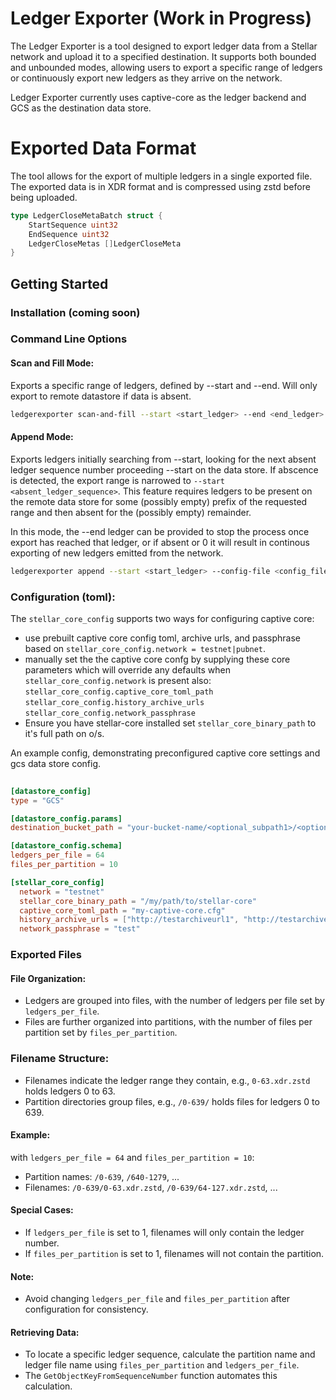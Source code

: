 # Ledger Exporter (Work in Progress)

The Ledger Exporter is a tool designed to export ledger data from a Stellar network and upload it to a specified destination. It supports both bounded and unbounded modes, allowing users to export a specific range of ledgers or continuously export new ledgers as they arrive on the network.

Ledger Exporter currently uses captive-core as the ledger backend and GCS as the destination data store.

# Exported Data Format
The tool allows for the export of multiple ledgers in a single exported file. The exported data is in XDR format and is compressed using zstd before being uploaded.

```go
type LedgerCloseMetaBatch struct {
    StartSequence uint32
    EndSequence uint32
    LedgerCloseMetas []LedgerCloseMeta
}
```

## Getting Started

### Installation (coming soon)

### Command Line Options

#### Scan and Fill Mode:
Exports a specific range of ledgers, defined by --start and --end. Will only export to remote datastore if data is absent.
```bash
ledgerexporter scan-and-fill --start <start_ledger> --end <end_ledger> --config-file <config_file_path>
```

#### Append Mode:
Exports ledgers initially searching from --start, looking for the next absent ledger sequence number proceeding --start on the data store. If abscence is detected, the export range is narrowed to `--start <absent_ledger_sequence>`. 
This feature requires ledgers to be present on the remote data store for some (possibly empty) prefix of the requested range and then absent for the (possibly empty) remainder. 

In this mode, the --end ledger can be provided to stop the process once export has reached that ledger, or if absent or 0 it will result in continous exporting of new ledgers emitted from the network. 
```bash
ledgerexporter append --start <start_ledger> --config-file <config_file_path>
```

### Configuration (toml):
The `stellar_core_config` supports two ways for configuring captive core:
  - use prebuilt captive core config toml, archive urls, and passphrase based on `stellar_core_config.network = testnet|pubnet`.
  - manually set the the captive core confg by supplying these core parameters which will override any defaults when `stellar_core_config.network` is present also:
    `stellar_core_config.captive_core_toml_path`
    `stellar_core_config.history_archive_urls`
    `stellar_core_config.network_passphrase`
  - Ensure you have stellar-core installed set `stellar_core_binary_path` to it's full path on o/s.

An example config, demonstrating preconfigured captive core settings and gcs data store config.
```toml
 
[datastore_config]
type = "GCS"

[datastore_config.params]
destination_bucket_path = "your-bucket-name/<optional_subpath1>/<optional_subpath2>/"

[datastore_config.schema]
ledgers_per_file = 64
files_per_partition = 10

[stellar_core_config]
  network = "testnet"
  stellar_core_binary_path = "/my/path/to/stellar-core"
  captive_core_toml_path = "my-captive-core.cfg"
  history_archive_urls = ["http://testarchiveurl1", "http://testarchiveurl2"]
  network_passphrase = "test"
```

### Exported Files

#### File Organization:
- Ledgers are grouped into files, with the number of ledgers per file set by `ledgers_per_file`.
- Files are further organized into partitions, with the number of files per partition set by `files_per_partition`.

### Filename Structure:
- Filenames indicate the ledger range they contain, e.g., `0-63.xdr.zstd` holds ledgers 0 to 63.
- Partition directories group files, e.g., `/0-639/` holds files for ledgers 0 to 639.

#### Example:
with `ledgers_per_file = 64` and `files_per_partition = 10`:
- Partition names: `/0-639`, `/640-1279`, ...
- Filenames: `/0-639/0-63.xdr.zstd`, `/0-639/64-127.xdr.zstd`, ...

#### Special Cases:

- If `ledgers_per_file` is set to 1, filenames will only contain the ledger number.
- If `files_per_partition` is set to 1, filenames will not contain the partition.

#### Note:
- Avoid changing `ledgers_per_file` and `files_per_partition` after configuration for consistency.

#### Retrieving Data:
- To locate a specific ledger sequence, calculate the partition name and ledger file name using `files_per_partition` and `ledgers_per_file`.
- The `GetObjectKeyFromSequenceNumber` function automates this calculation.

